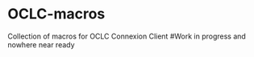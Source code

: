# OCLC-macros
Collection of macros for OCLC Connexion Client
#Work in progress and nowhere near ready
